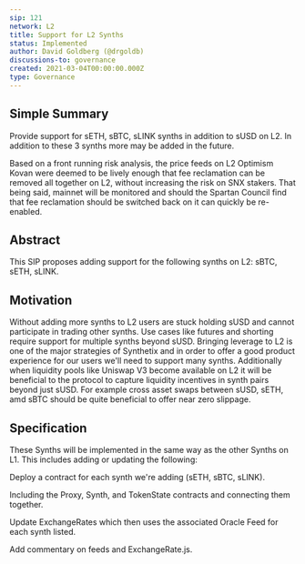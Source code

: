```yaml
---
sip: 121
network: L2
title: Support for L2 Synths
status: Implemented
author: David Goldberg (@drgoldb)
discussions-to: governance
created: 2021-03-04T00:00:00.000Z
type: Governance
---
```


## Simple Summary

Provide support for sETH, sBTC, sLINK synths in addition to sUSD on L2. In addition to these 3 synths more may be added in the future.

Based on a front running risk analysis, the price feeds on L2 Optimism Kovan were deemed to be lively enough that fee reclamation can be removed all together on L2, without increasing the risk on SNX stakers. That being said, mainnet will be monitored and should the Spartan Council find that fee reclamation should be switched back on it can quickly be re-enabled.

## Abstract

This SIP proposes adding support for the following synths on L2: sBTC, sETH, sLINK.

## Motivation

Without adding more synths to L2 users are stuck holding sUSD and cannot participate in trading other synths. Use cases like futures and shorting require support for multiple synths beyond sUSD. Bringing leverage to L2 is one of the major strategies of Synthetix and in order to offer a good product experience for our users we'll need to support many synths. Additionally when liquidity pools like Uniswap V3 become available on L2 it will be beneficial to the protocol to capture liquidity incentives in synth pairs beyond just sUSD. For example cross asset swaps between sUSD, sETH, amd sBTC should be quite beneficial to offer near zero slippage.

## Specification

These Synths will be implemented in the same way as the other Synths on L1. This includes adding or updating the following:

Deploy a contract for each synth we're adding (sETH, sBTC, sLINK).

Including the Proxy, Synth, and TokenState contracts and connecting them together.

Update ExchangeRates which then uses the associated Oracle Feed for each synth listed.

Add commentary on feeds and ExchangeRate.js.
